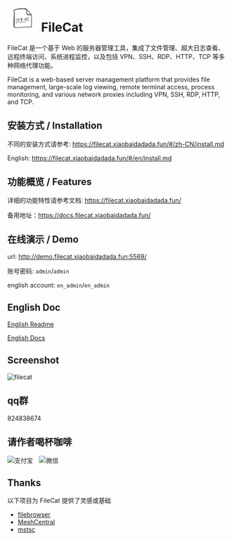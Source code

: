 
# ![](./src/web/meta/resources/img/logo-70.png) FileCat

FileCat 是一个基于 Web 的服务器管理工具，集成了文件管理、超大日志查看、远程终端访问、系统进程监控，以及包括 VPN、SSH、RDP、HTTP、TCP 等多种网络代理功能。

FileCat is a web-based server management platform that provides file management, large-scale log viewing, remote terminal access, process monitoring, and various network proxies including VPN, SSH, RDP, HTTP, and TCP.

## 安装方式 / Installation
不同的安装方式请参考: https://filecat.xiaobaidadada.fun/#/zh-CN/install.md

English: https://filecat.xiaobaidadada.fun/#/en/install.md


## 功能概览 / Features
详细的功能特性请参考文档: https://filecat.xiaobaidadada.fun/

备用地址：https://docs.filecat.xiaobaidadada.fun/

##  在线演示 / Demo
url: http://demo.filecat.xiaobaidadada.fun:5569/

账号密码: `admin`/`admin`

english account: `en_admin`/`en_admin`

## English Doc
[English Readme](./doc/EN_README.md)

[English Docs](https://filecat.xiaobaidadada.fun/#/en/)

##  Screenshot
![filecat](https://github.com/user-attachments/assets/e1cd2e78-7ff3-4c91-abb5-10f1ee68811a)

##  qq群
824838674

## 请作者喝杯咖啡

<p>
  <img src="https://github.com/user-attachments/assets/4e89b019-35c7-47be-a419-c83283b841e8" alt="支付宝" width="180" style="margin-right: 10px;" />
  <img src="https://github.com/user-attachments/assets/69af3b89-9a91-4f44-b511-c4094c1064ab" alt="微信" width="180" />
</p>

##  Thanks
以下项目为 FileCat 提供了灵感或基础

- [filebrowser](https://github.com/filebrowser/filebrowser)
- [MeshCentral](https://github.com/Ylianst/MeshCentral)
- [mstsc](https://github.com/citronneur/mstsc.js)
